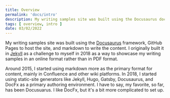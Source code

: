 ```yaml
---
title: Overview
permalink: 'docs/intro'
description: My writing samples site was built using the Docusaurus docs-as-code framework, GitHub Pages to host the site, and markdown to write the content.
tags: [ overview, intro ]
date: 03/02/2022
---
```


My writing samples site was built using the [Docusaurus](https://docusaurus.io) framework, GitHub Pages to host the site, and markdown to write the content. I originally built it in [Jekyll](https://jekyllrb.com/) as a challenge to myself in 2018 as a way to showcase my writing samples in an online format rather than in PDF format. 

Around 2015, I started using markdown more as the primary format for content, mainly in Confluence and other wiki platforms. In 2018, I started using static-site generators like Jekyll, Hugo, Gatsby, Docusaurus, and DocFx as a primary authoring environment. I have to say, my favorite, so far, has been Docusuarus. I like DocFx, but it's a bit more complicated to set up.
